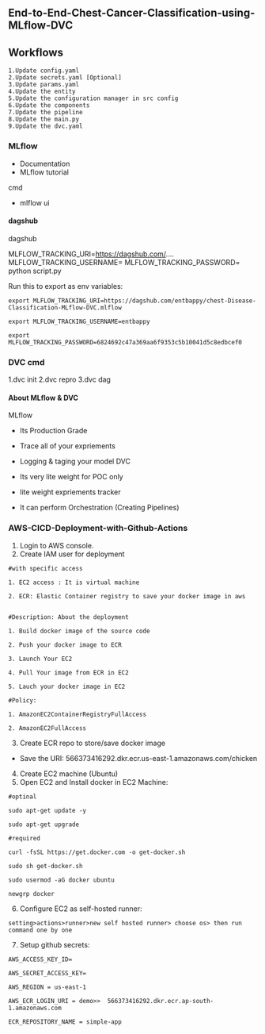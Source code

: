 ## End-to-End-Chest-Cancer-Classification-using-MLflow-DVC
## Workflows
```
1.Update config.yaml
2.Update secrets.yaml [Optional]
3.Update params.yaml
4.Update the entity
5.Update the configuration manager in src config
6.Update the components
7.Update the pipeline
8.Update the main.py
9.Update the dvc.yaml
```

### MLflow
- Documentation
- MLflow tutorial

cmd
- mlflow ui

#### dagshub
dagshub

MLFLOW_TRACKING_URI=https://dagshub.com/....
MLFLOW_TRACKING_USERNAME=
MLFLOW_TRACKING_PASSWORD=
python script.py

Run this to export as env variables:
```
export MLFLOW_TRACKING_URI=https://dagshub.com/entbappy/chest-Disease-Classification-MLflow-DVC.mlflow

export MLFLOW_TRACKING_USERNAME=entbappy 

export MLFLOW_TRACKING_PASSWORD=6824692c47a369aa6f9353c5b10041d5c8edbcef0
```


### DVC cmd
1.dvc init
2.dvc repro
3.dvc dag
#### About MLflow & DVC
MLflow

- Its Production Grade
- Trace all of your expriements
- Logging & taging your model
DVC

- Its very lite weight for POC only
- lite weight expriements tracker
- It can perform Orchestration (Creating Pipelines)
### AWS-CICD-Deployment-with-Github-Actions
1. Login to AWS console.
2. Create IAM user for deployment
```
#with specific access

1. EC2 access : It is virtual machine

2. ECR: Elastic Container registry to save your docker image in aws


#Description: About the deployment

1. Build docker image of the source code

2. Push your docker image to ECR

3. Launch Your EC2 

4. Pull Your image from ECR in EC2

5. Lauch your docker image in EC2

#Policy:

1. AmazonEC2ContainerRegistryFullAccess

2. AmazonEC2FullAccess
```
3. Create ECR repo to store/save docker image
- Save the URI: 566373416292.dkr.ecr.us-east-1.amazonaws.com/chicken
4. Create EC2 machine (Ubuntu)
5. Open EC2 and Install docker in EC2 Machine:
```
#optinal

sudo apt-get update -y

sudo apt-get upgrade

#required

curl -fsSL https://get.docker.com -o get-docker.sh

sudo sh get-docker.sh

sudo usermod -aG docker ubuntu

newgrp docker
```
6. Configure EC2 as self-hosted runner:
```
setting>actions>runner>new self hosted runner> choose os> then run command one by one
```
7. Setup github secrets:
```
AWS_ACCESS_KEY_ID=

AWS_SECRET_ACCESS_KEY=

AWS_REGION = us-east-1

AWS_ECR_LOGIN_URI = demo>>  566373416292.dkr.ecr.ap-south-1.amazonaws.com

ECR_REPOSITORY_NAME = simple-app
```